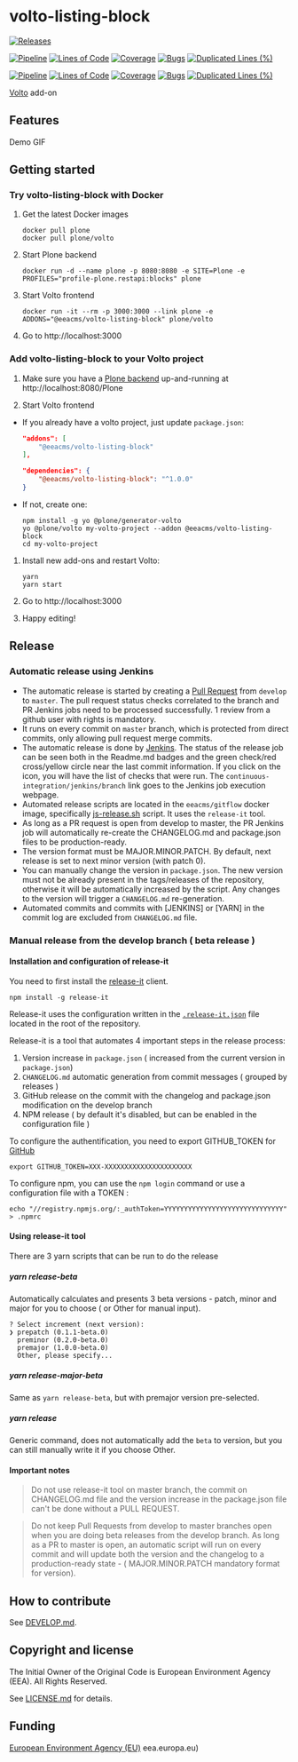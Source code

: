 # volto-listing-block

[![Releases](https://img.shields.io/github/v/release/eea/volto-listing-block)](https://github.com/eea/volto-listing-block/releases)

[![Pipeline](https://ci.eionet.europa.eu/buildStatus/icon?job=volto-addons%2Fvolto-listing-block%2Fmaster&subject=master)](https://ci.eionet.europa.eu/view/Github/job/volto-addons/job/volto-listing-block/job/master/display/redirect)
[![Lines of Code](https://sonarqube.eea.europa.eu/api/project_badges/measure?project=volto-listing-block-master&metric=ncloc)](https://sonarqube.eea.europa.eu/dashboard?id=volto-listing-block-master)
[![Coverage](https://sonarqube.eea.europa.eu/api/project_badges/measure?project=volto-listing-block-master&metric=coverage)](https://sonarqube.eea.europa.eu/dashboard?id=volto-listing-block-master)
[![Bugs](https://sonarqube.eea.europa.eu/api/project_badges/measure?project=volto-listing-block-master&metric=bugs)](https://sonarqube.eea.europa.eu/dashboard?id=volto-listing-block-master)
[![Duplicated Lines (%)](https://sonarqube.eea.europa.eu/api/project_badges/measure?project=volto-listing-block-master&metric=duplicated_lines_density)](https://sonarqube.eea.europa.eu/dashboard?id=volto-listing-block-master)

[![Pipeline](https://ci.eionet.europa.eu/buildStatus/icon?job=volto-addons%2Fvolto-listing-block%2Fdevelop&subject=develop)](https://ci.eionet.europa.eu/view/Github/job/volto-addons/job/volto-listing-block/job/develop/display/redirect)
[![Lines of Code](https://sonarqube.eea.europa.eu/api/project_badges/measure?project=volto-listing-block-develop&metric=ncloc)](https://sonarqube.eea.europa.eu/dashboard?id=volto-listing-block-develop)
[![Coverage](https://sonarqube.eea.europa.eu/api/project_badges/measure?project=volto-listing-block-develop&metric=coverage)](https://sonarqube.eea.europa.eu/dashboard?id=volto-listing-block-develop)
[![Bugs](https://sonarqube.eea.europa.eu/api/project_badges/measure?project=volto-listing-block-develop&metric=bugs)](https://sonarqube.eea.europa.eu/dashboard?id=volto-listing-block-develop)
[![Duplicated Lines (%)](https://sonarqube.eea.europa.eu/api/project_badges/measure?project=volto-listing-block-develop&metric=duplicated_lines_density)](https://sonarqube.eea.europa.eu/dashboard?id=volto-listing-block-develop)


[Volto](https://github.com/plone/volto) add-on

## Features

Demo GIF

## Getting started

### Try volto-listing-block with Docker

1. Get the latest Docker images

   ```
   docker pull plone
   docker pull plone/volto
   ```

1. Start Plone backend
   ```
   docker run -d --name plone -p 8080:8080 -e SITE=Plone -e PROFILES="profile-plone.restapi:blocks" plone
   ```

1. Start Volto frontend

   ```
   docker run -it --rm -p 3000:3000 --link plone -e ADDONS="@eeacms/volto-listing-block" plone/volto
   ```

1. Go to http://localhost:3000

### Add volto-listing-block to your Volto project

1. Make sure you have a [Plone backend](https://plone.org/download) up-and-running at http://localhost:8080/Plone

1. Start Volto frontend

* If you already have a volto project, just update `package.json`:

   ```JSON
   "addons": [
       "@eeacms/volto-listing-block"
   ],

   "dependencies": {
       "@eeacms/volto-listing-block": "^1.0.0"
   }
   ```

* If not, create one:

   ```
   npm install -g yo @plone/generator-volto
   yo @plone/volto my-volto-project --addon @eeacms/volto-listing-block
   cd my-volto-project
   ```

1. Install new add-ons and restart Volto:

   ```
   yarn
   yarn start
   ```

1. Go to http://localhost:3000

1. Happy editing!

## Release

### Automatic release using Jenkins

*  The automatic release is started by creating a [Pull Request](../../compare/master...develop) from `develop` to `master`. The pull request status checks correlated to the branch and PR Jenkins jobs need to be processed successfully. 1 review from a github user with rights is mandatory.
* It runs on every commit on `master` branch, which is protected from direct commits, only allowing pull request merge commits.
* The automatic release is done by [Jenkins](https://ci.eionet.europa.eu). The status of the release job can be seen both in the Readme.md badges and the green check/red cross/yellow circle near the last commit information. If you click on the icon, you will have the list of checks that were run. The `continuous-integration/jenkins/branch` link goes to the Jenkins job execution webpage.
* Automated release scripts are located in the `eeacms/gitflow` docker image, specifically [js-release.sh](https://github.com/eea/eea.docker.gitflow/blob/master/src/js-release.sh) script. It  uses the `release-it` tool.
* As long as a PR request is open from develop to master, the PR Jenkins job will automatically re-create the CHANGELOG.md and package.json files to be production-ready.
* The version format must be MAJOR.MINOR.PATCH. By default, next release is set to next minor version (with patch 0).
* You can manually change the version in `package.json`.  The new version must not be already present in the tags/releases of the repository, otherwise it will be automatically increased by the script. Any changes to the version will trigger a `CHANGELOG.md` re-generation.
* Automated commits and commits with [JENKINS] or [YARN] in the commit log are excluded from `CHANGELOG.md` file.

### Manual release from the develop branch ( beta release )

#### Installation and configuration of release-it

You need to first install the [release-it](https://github.com/release-it/release-it)  client.

   ```
   npm install -g release-it
   ```

Release-it uses the configuration written in the [`.release-it.json`](./.release-it.json) file located in the root of the repository.

Release-it is a tool that automates 4 important steps in the release process:

1. Version increase in `package.json` ( increased from the current version in `package.json`)
2. `CHANGELOG.md` automatic generation from commit messages ( grouped by releases )
3. GitHub release on the commit with the changelog and package.json modification on the develop branch
4. NPM release ( by default it's disabled, but can be enabled in the configuration file )

To configure the authentification, you need to export GITHUB_TOKEN for [GitHub](https://github.com/settings/tokens)

   ```
   export GITHUB_TOKEN=XXX-XXXXXXXXXXXXXXXXXXXXXX
   ```

 To configure npm, you can use the `npm login` command or use a configuration file with a TOKEN :

   ```
   echo "//registry.npmjs.org/:_authToken=YYYYYYYYYYYYYYYYYYYYYYYYYYYYYY" > .npmrc
   ```

#### Using release-it tool

There are 3 yarn scripts that can be run to do the release

##### yarn release-beta

Automatically calculates and presents 3 beta versions - patch, minor and major for you to choose ( or Other for manual input).

```
? Select increment (next version):
❯ prepatch (0.1.1-beta.0)
  preminor (0.2.0-beta.0)
  premajor (1.0.0-beta.0)
  Other, please specify...
```

##### yarn release-major-beta

Same as `yarn release-beta`, but with premajor version pre-selected.

##### yarn release

Generic command, does not automatically add the `beta` to version, but you can still manually write it if you choose Other.

#### Important notes

> Do not use release-it tool on master branch, the commit on CHANGELOG.md file and the version increase in the package.json file can't be done without a PULL REQUEST.

> Do not keep Pull Requests from develop to master branches open when you are doing beta releases from the develop branch. As long as a PR to master is open, an automatic script will run on every commit and will update both the version and the changelog to a production-ready state - ( MAJOR.MINOR.PATCH mandatory format for version).


## How to contribute

See [DEVELOP.md](https://github.com/eea/volto-listing-block/blob/master/DEVELOP.md).

## Copyright and license

The Initial Owner of the Original Code is European Environment Agency (EEA).
All Rights Reserved.

See [LICENSE.md](https://github.com/eea/volto-listing-block/blob/master/LICENSE.md) for details.

## Funding

[European Environment Agency (EU)](http://eea.europa.eu)
eea.europa.eu)
